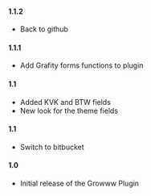 #### 1.1.2
* Back to github

#### 1.1.1
* Add Grafity forms functions to plugin

#### 1.1
* Added KVK and BTW fields
* New look for the theme fields

#### 1.1
* Switch to bitbucket

#### 1.0
* Initial release of the Growww Plugin



